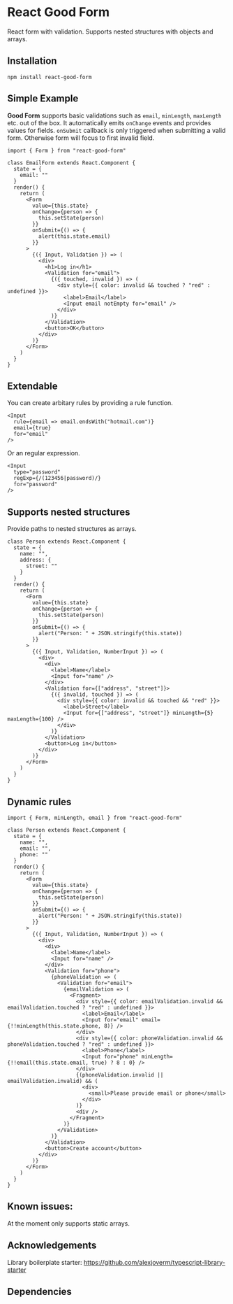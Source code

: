 # React Good Form

React form with validation. Supports nested structures with objects and arrays.

## Installation

```
npm install react-good-form
```

## Simple Example

**Good Form** supports basic validations such as `email`, `minLength`, `maxLength` etc. out of the box. It automatically emits `onChange` events and provides values for fields. `onSubmit` callback is only triggered when submitting a valid form. Otherwise form will focus to first invalid field.

```JSX
import { Form } from "react-good-form"

class EmailForm extends React.Component {
  state = {
    email: ""
  }
  render() {
    return (
      <Form
        value={this.state}
        onChange={person => {
          this.setState(person)
        }}
        onSubmit={() => {
          alert(this.state.email)
        }}
      >
        {({ Input, Validation }) => (
          <div>
            <h1>Log in</h1>
            <Validation for="email">
              {({ touched, invalid }) => (
                <div style={{ color: invalid && touched ? "red" : undefined }}>
                  <label>Email</label>
                  <Input email notEmpty for="email" />
                </div>
              )}
            </Validation>
            <button>OK</button>
          </div>
        )}
      </Form>
    )
  }
}
```

## Extendable

You can create arbitary rules by providing a rule function.

```JSX
<Input
  rule={email => email.endsWith("hotmail.com")}
  email={true}
  for="email"
/>
```
Or an regular expression.

```JSX
<Input
  type="password"
  regExp={/(123456|password)/}
  for="password"
/>
```

## Supports nested structures

Provide paths to nested structures as arrays.

```JSX
class Person extends React.Component {
  state = {
    name: "",
    address: {
      street: ""
    }
  }
  render() {
    return (
      <Form
        value={this.state}
        onChange={person => {
          this.setState(person)
        }}
        onSubmit={() => {
          alert("Person: " + JSON.stringify(this.state))
        }}
      >
        {({ Input, Validation, NumberInput }) => (
          <div>
            <div>
              <label>Name</label>
              <Input for="name" />
            </div>
            <Validation for={["address", "street"]}>
              {({ invalid, touched }) => (
                <div style={{ color: invalid && touched && "red" }}>
                  <label>Street</label>
                  <Input for={["address", "street"]} minLength={5} maxLength={100} />
                </div>
              )}
            </Validation>
            <button>Log in</button>
          </div>
        )}
      </Form>
    )
  }
}
```

## Dynamic rules

```JSX
import { Form, minLength, email } from "react-good-form"

class Person extends React.Component {
  state = {
    name: "",
    email: "",
    phone: ""
  }
  render() {
    return (
      <Form
        value={this.state}
        onChange={person => {
          this.setState(person)
        }}
        onSubmit={() => {
          alert("Person: " + JSON.stringify(this.state))
        }}
      >
        {({ Input, Validation, NumberInput }) => (
          <div>
            <div>
              <label>Name</label>
              <Input for="name" />
            </div>
            <Validation for="phone">
              {phoneValidation => (
                <Validation for="email">
                  {emailValidation => (
                    <Fragment>
                      <div style={{ color: emailValidation.invalid && emailValidation.touched ? "red" : undefined }}>
                        <label>Email</label>
                        <Input for="email" email={!!minLength(this.state.phone, 8)} />
                      </div>
                      <div style={{ color: phoneValidation.invalid && phoneValidation.touched ? "red" : undefined }}>
                        <label>Phone</label>
                        <Input for="phone" minLength={!!email(this.state.email, true) ? 8 : 0} />
                      </div>
                      {(phoneValidation.invalid || emailValidation.invalid) && (
                        <div>
                          <small>Please provide email or phone</small>
                        </div>
                      )}
                      <div />
                    </Fragment>
                  )}
                </Validation>
              )}
            </Validation>
            <button>Create account</button>
          </div>
        )}
      </Form>
    )
  }
}
```

## Known issues:

At the moment only supports static arrays.

## Acknowledgements

Library boilerplate starter: https://github.com/alexjoverm/typescript-library-starter

## Dependencies
